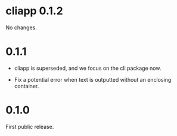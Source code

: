 # cliapp 0.1.2

No changes.

# 0.1.1

* cliapp is superseded, and we focus on the cli package now.

* Fix a potential error when text is outputted without an
  enclosing container.

# 0.1.0

First public release.
